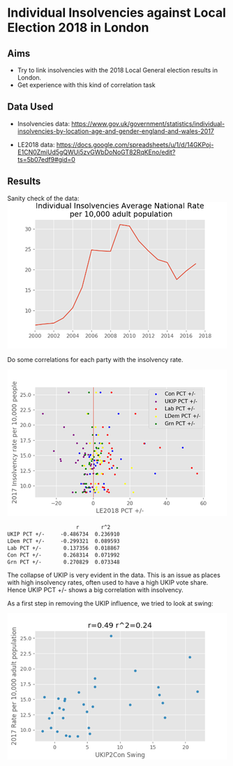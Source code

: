 # Individual Insolvencies against Local Election 2018 in London

## Aims
* Try to link insolvencies with the 2018 Local General election results in London.
* Get experience with this kind of correlation task

## Data Used
* Insolvencies data: https://www.gov.uk/government/statistics/individual-insolvencies-by-location-age-and-gender-england-and-wales-2017

* LE2018 data: https://docs.google.com/spreadsheets/u/1/d/14GKPoj-E1CN0ZmiUd5gQWUi5zvGWbDoNoGT82RqKEno/edit?ts=5b07edf9#gid=0

## Results
Sanity check of the data:
![alt text](national_insolvencies_rate.png)

Do some correlations for each party with the insolvency rate.

![alt text](all_parties_insolvencies.png)

```
                      r       r^2
UKIP PCT +/-     -0.486734  0.236910
LDem PCT +/-     -0.299321  0.089593
Lab PCT +/-       0.137356  0.018867
Con PCT +/-       0.268314  0.071992
Grn PCT +/-       0.270829  0.073348
```

The collapse of UKIP is very evident in the data. This is an issue as places with high insolvency rates, often used to have a high UKIP vote share. Hence UKIP PCT +/- shows a big correlation with insolvency.

As a first step in removing the UKIP influence, we tried to look at swing:

![alt text](UKIP2Con.png)

